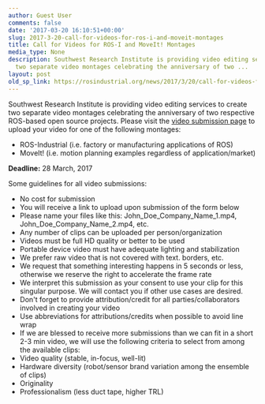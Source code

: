 ```yaml
---
author: Guest User
comments: false
date: '2017-03-20 16:10:51+00:00'
slug: 2017-3-20-call-for-videos-for-ros-i-and-moveit-montages
title: Call for Videos for ROS-I and MoveIt! Montages
media_type: None
description: Southwest Research Institute is providing video editing services to create
  two separate video montages celebrating the anniversary of two ...
layout: post
old_sp_link: https://rosindustrial.org/news/2017/3/20/call-for-videos-for-ros-i-and-moveit-montages
---
```


Southwest Research Institute is providing video editing services to create two separate video montages celebrating the anniversary of two respective ROS-based open source projects. Please visit the [video submission page](/video-submission) to upload your video for one of the following montages:

* ROS-Industrial (i.e. factory or manufacturing applications of ROS)
* MoveIt! (i.e. motion planning examples regardless of application/market)

**Deadline:** 28 March, 2017

Some guidelines for all video submissions:

* No cost for submission
* You will receive a link to upload upon submission of the form below
* Please name your files like this: John\_Doe\_Company\_Name\_1.mp4, John\_Doe\_Company\_Name\_2.mp4, etc.
* Any number of clips can be uploaded per person/organization
* Videos must be full HD quality or better to be used
* Portable device video must have adequate lighting and stabilization
* We prefer raw video that is not covered with text. borders, etc.
* We request that something interesting happens in 5 seconds or less, otherwise we reserve the right to accelerate the frame rate
* We interpret this submission as your consent to use your clip for this singular purpose. We will contact you if other use cases are desired.
* Don't forget to provide attribution/credit for all parties/collaborators involved in creating your video
* Use abbreviations for attributions/credits when possible to avoid line wrap
* If we are blessed to receive more submissions than we can fit in a short 2-3 min video, we will use the following criteria to select from among the available clips:
* Video quality (stable, in-focus, well-lit)
* Hardware diversity (robot/sensor brand variation among the ensemble of clips)
* Originality
* Professionalism (less duct tape, higher TRL)

